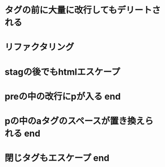 # タグの前に大量に改行してもデリートされる
# リファクタリング
# stagの後でもhtmlエスケープ
# preの中の改行にpが入る end
# pの中のaタグのスペースが置き換えられる end
# 閉じタグもエスケープ end
